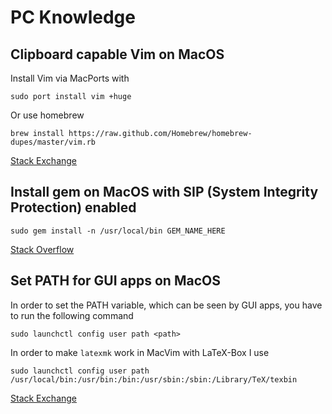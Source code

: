 # PC Knowledge

## Clipboard capable Vim on MacOS
Install Vim via MacPorts with
```
sudo port install vim +huge
```
Or use homebrew
```
brew install https://raw.github.com/Homebrew/homebrew-dupes/master/vim.rb
```
[Stack Exchange](https://superuser.com/questions/421057/install-vim-with-clipboard-support-using-macports-in-os-x-10-7-3)


## Install gem on MacOS with SIP (System Integrity Protection) enabled
```
sudo gem install -n /usr/local/bin GEM_NAME_HERE
```
[Stack Overflow](http://stackoverflow.com/a/34234878)

## Set PATH for GUI apps on MacOS
In order to set the PATH variable, which can be seen by GUI apps, you have to run the following command
```
sudo launchctl config user path <path>
```
In order to make `latexmk` work in MacVim with LaTeX-Box I use
```
sudo launchctl config user path /usr/local/bin:/usr/bin:/bin:/usr/sbin:/sbin:/Library/TeX/texbin
```
[Stack Exchange](http://apple.stackexchange.com/a/243946)
